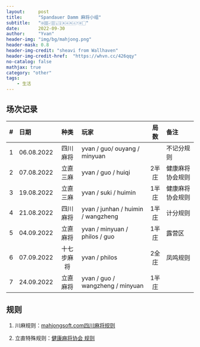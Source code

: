 ```yaml
---
layout:     post
title:      "Spandauer Damm 麻将小组"
subtitle:   "🀙🀡🀐🀘🀇🀏🀀🀁🀂🀃🀄🀅🀆"
date:       2022-09-30
author:     "Yvan"
header-img: "img/bg/mahjong.png"
header-mask: 0.8
header-img-credit: "sheavi from Wallhaven"
header-img-credit-href:  "https://whvn.cc/426qqy"
no-catalog: false
mathjax: true
category: "other"
tags:
    - 生活
---
```



## 场次记录
|   # | 日期         | 种类       | 玩家                                     | 局数     | 备注                 |
| --: | :----        | :----:    | :----                                    | :----:   | :----               |
|   1 | 06.08.2022   | 四川麻将   | yvan / guo/ ouyang / minyuan             |         | 不记分规则              |
|   2 | 07.08.2022   | 立直三麻   | yvan / guo / huiqi                       | 2半庄   | 健康麻将协会规则         |
|   3 | 19.08.2022   | 立直三麻   | yvan / suki / huimin                     | 1半庄   | 健康麻将协会规则         |
|   4 | 21.08.2022   | 四川麻将   | yvan / junhan / huimin / wangzheng       | 1半庄   | 计分规则                |
|   5 | 04.09.2022   | 立直麻将   | yvan / minyuan / philos / guo            | 1半庄   | 露营区                  |
|   6 | 07.09.2022   | 十七步麻将 | yvan / philos                            | 2全庄   | 凤鸣规则                 |
|   7 | 24.09.2022   | 立直麻将   | yvan / guo / wangzheng / minyuan         | 1半庄   |                         |

## 规则
1. 川麻规则：[mahjongsoft.com四川麻将规则](https://mahjongsoft.com/sichuan_rules.php)

2. 立直特殊规则：[健康麻将协会 规则](http://mahjong-ya.com/kenko/wp-content/uploads/2019/11/17671eb5b375f1e567579af15e910a24.pdf)

